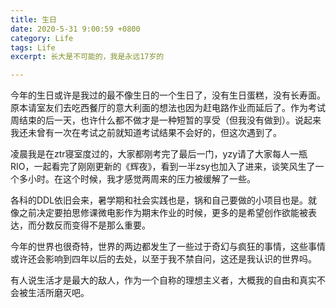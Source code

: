 ```yaml
---
title: 生日
date: 2020-5-31 9:00:59 +0800
category: Life
tags: Life
excerpt: 长大是不可能的，我是永远17岁的

---
```


<script src="https://cdn.mathjax.org/mathjax/latest/MathJax.js?config=TeX-AMS-MML_HTMLorMML" type="text/javascript"></script> <script type="text/x-mathjax-config"> MathJax.Hub.Config({ tex2jax: { skipTags: ['script', 'noscript', 'style', 'textarea', 'pre'], inlineMath: [['$','$']] } }); </script>

今年的生日或许是我过的最不像生日的一个生日了，没有生日蛋糕，没有长寿面。原本请室友们去吃西餐厅的意大利面的想法也因为赶电路作业而延后了。作为考试周结束的后一天，也许什么都不做才是一种短暂的享受（但我没有做到）。说起来我还未曾有一次在考试之前就知道考试结果不会好的，但这次遇到了。

凌晨我是在ztr寝室度过的，大家都刚考完了最后一门，yzy请了大家每人一瓶RIO，一起看完了刚刚更新的《辉夜》，看到一半zsy也加入了进来，谈笑风生了一个多小时。在这个时候，我才感觉两周来的压力被缓解了一些。

各科的DDL依旧会来，暑学期和社会实践也是，锅和自己要做的小项目也是。就像之前决定要拍思修课微电影作为期末作业的时候，更多的是希望创作欲能被表达，而分数反而变得不是那么重要。

今年的世界也很奇特，世界的两边都发生了一些过于奇幻与疯狂的事情，这些事情或许还会影响到四年以后的去处，以至于我不禁自问，这还是我认识的世界吗。

有人说生活才是最大的敌人，作为一个自称的理想主义者，大概我的自由和真实不会被生活所磨灭吧。





